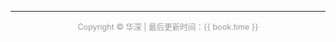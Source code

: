 ---

<div style="text-align: center; color: #999; font-size: 0.9em;">
    Copyright © 华深 | 最后更新时间：{{ book.time }}
</div>
